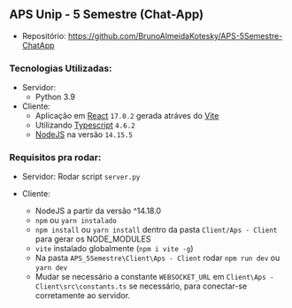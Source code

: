 ## APS Unip - 5 Semestre (Chat-App)

* Repositório: https://github.com/BrunoAlmeidaKotesky/APS-5Semestre-ChatApp

### Tecnologias Utilizadas:

- Servidor:
    - Python 3.9
- Cliente:
    - Aplicação em [React](https://pt-br.reactjs.org/) `17.0.2` gerada atráves do [Vite](https://vitejs.dev/)
    - Utilizando [Typescript](https://www.typescriptlang.org/) `4.6.2`
    - [NodeJS](https://nodejs.org/pt-br/) na versão `14.15.5`

### Requisitos pra rodar:

- Servidor: Rodar script `server.py` 

- Cliente:
    - NodeJS a partir da versão ^14.18.0
    - `npm` ou `yarn instalado`
    - `npm install` ou `yarn install` dentro da pasta `Client/Aps - Client` para gerar os NODE_MODULES
    - `vite` instalado globalmente (`npm i vite -g`)
    - Na pasta `APS_5Semestre\Client\Aps - Client` rodar `npm run dev` ou `yarn dev`
    - Mudar se necessário a constante `WEBSOCKET_URL` em `Client\Aps - Client\src\constants.ts` se necessário, para conectar-se corretamente ao servidor.